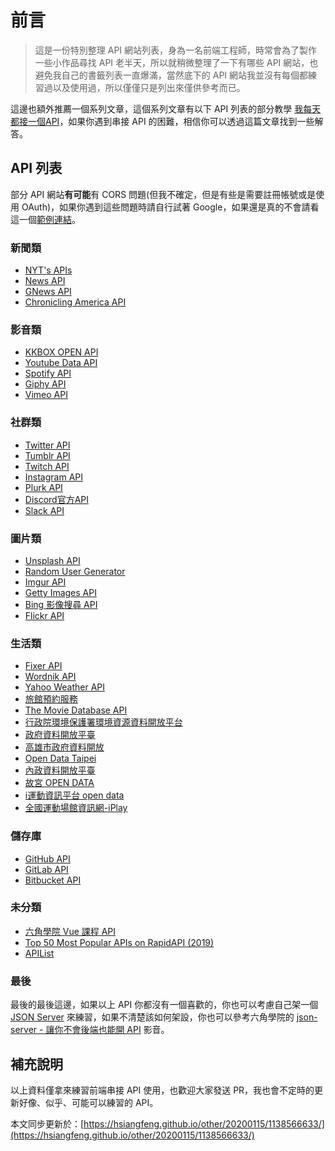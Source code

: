 # 前言

> 這是一份特別整理 API 網站列表，身為一名前端工程師，時常會為了製作一些小作品尋找 API 老半天，所以就稍微整理了一下有哪些 API 網站，也避免我自己的書籤列表一直爆滿，當然底下的 API 網站我並沒有每個都練習過以及使用過，所以僅僅只是列出來僅供參考而已。

這邊也額外推薦一個系列文章，這個系列文章有以下 API 列表的部分教學 [我每天都接一個API](https://ithelp.ithome.com.tw/articles/10197459)，如果你遇到串接 API 的困難，相信你可以透過這篇文章找到一些解答。

## API 列表

部分 API 網站**有可能**有 CORS 問題(但我不確定，但是有些是需要註冊帳號或是使用 OAuth)，如果你遇到這些問題時請自行試著 Google，如果還是真的不會請看這一個[範例連結](https://lmgtfy.com/?q=CORS+%E8%A7%A3%E6%B1%BA&pp=1)。

### 新聞類

- [NYT's APIs](https://developer.nytimes.com/apis)
- [News API](https://newsapi.org/)
- [GNews API](https://gnews.io/)
- [Chronicling America API](https://chroniclingamerica.loc.gov/about/api/)

### 影音類

- [KKBOX OPEN API](https://docs-zhtw.kkbox.codes/docs/overview)
- [Youtube Data API](https://developers.google.com/youtube/v3)
- [Spotify API](https://developer.spotify.com/documentation/web-api/)
- [Giphy API](https://developers.giphy.com/)
- [Vimeo API](https://developer.vimeo.com/api/guides/start)

### 社群類

- [Twitter API](https://developer.twitter.com/en/docs)
- [Tumblr API](https://www.tumblr.com/docs/en/api/v2)
- [Twitch API](https://dev.twitch.tv/docs)
- [Instagram API](https://www.instagram.com/developer/)
- [Plurk API](https://kantai235.github.io/Plurk-API-Docs/build/#plurk-api-2-0)
- [Discord官方API](https://support.discordapp.com/hc/zh-tw/articles/212889058-Discord%E5%AE%98%E6%96%B9API)
- [Slack API](https://api.slack.com/)

### 圖片類

- [Unsplash API](https://unsplash.com/developers)
- [Random User Generator](https://randomuser.me/photos)
- [Imgur API](https://apidocs.imgur.com/?version=latest)
- [Getty Images API](https://developers.gettyimages.com/api/)
- [Bing 影像搜尋 API](https://azure.microsoft.com/zh-tw/services/cognitive-services/bing-image-search-api/)
- [Flickr API](https://www.flickr.com/services/api/)

### 生活類

- [Fixer API](https://fixer.io/)
- [Wordnik API](https://developer.wordnik.com/)
- [Yahoo Weather API](https://developer.yahoo.com/weather/)
- [旅館預約服務](https://challenge.thef2e.com/news/17)
- [The Movie Database API](https://developers.themoviedb.org/3/getting-started/introduction)
- [行政院環境保護署環境資源資料開放平台](https://opendata.epa.gov.tw/)
- [政府資料開放平臺](https://data.gov.tw/)
- [高雄市政府資料開放](https://data.kcg.gov.tw/)
- [Open Data Taipei](https://data.taipei/#/)
- [內政資料開放平臺](https://data.moi.gov.tw/MoiOD/System/Principle.aspx?Sample=2)
- [故宮 OPEN DATA](http://210.69.170.105/popendata/APP_Prog/cht/overview_cht.aspx)
- [i運動資訊平台 open data](https://isports.sa.gov.tw/Api/Rest/v1/openData.html#/)
- [全國運動場館資訊網-iPlay](https://iplay.sa.gov.tw/WebAPI)

### 儲存庫

- [GitHub API](https://developer.github.com/v3/)
- [GitLab API](https://docs.gitlab.com/ee/api/)
- [Bitbucket API](https://developer.atlassian.com/bitbucket/api/2/reference/)

### 未分類

- [六角學院 Vue 課程 API](https://vue-course-api.hexschool.io/)
- [Top 50 Most Popular APIs on RapidAPI (2019)](https://rapidapi.com/blog/most-popular-api/)
- [APIList](https://apilist.fun/)

### 最後

最後的最後這邊，如果以上 API 你都沒有一個喜歡的，你也可以考慮自己架一個 [JSON Server](https://github.com/typicode/json-server) 來練習，如果不清楚該如何架設，你也可以參考六角學院的 [json-server - 讓你不會後端也能開 API](https://www.youtube.com/watch?v=9TAanXxNvEI) 影音。

## 補充說明

以上資料僅拿來練習前端串接 API 使用，也歡迎大家發送 PR，我也會不定時的更新好像、似乎、可能可以練習的 API。

本文同步更新於：[https://hsiangfeng.github.io/other/20200115/1138566633/](https://hsiangfeng.github.io/other/20200115/1138566633/)
